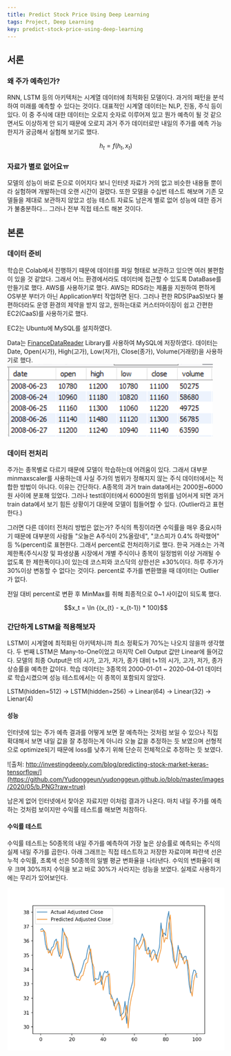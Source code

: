 ```yaml
---
title: Predict Stock Price Using Deep Learning
tags: Project, Deep Learning
key: predict-stock-price-using-deep-learning
---
```


## 서론
### 왜 주가 예측인가?
RNN, LSTM 등의 아키텍처는 시계열 데이터에 최적화된 모델이다. 과거의 패턴을 분석하여 미래를 예측할 수 있다는 것이다. 대표적인 시계열 데이터는 NLP, 진동, 주식 등이 있다. 이 중 주식에 대한 데이터는 오로지 숫자로 이루어져 있고 뭔가 예측이 될 것 같으면서도 이상하게 안 되기 때문에 오로지 과거 주가 데이터로만 내일의 주가를 예측 가능한지가 궁금해서 실험해 보기로 했다.

$$h_t = f(h_t, x_t)$$

### 자료가 별로 없어요ㅠ
모델의 성능이 바로 돈으로 이어지다 보니 인터넷 자료가 거의 없고 비슷한 내용들 뿐이라 실험하며 개발하는데 오랜 시간이 걸렸다. 또한 모델을 수십번 테스트 해보며 기존 모델들을 제대로 보관하지 않았고 성능 테스트 자료도 남은게 별로 없어 성능에 대한 증거가 불충분하다... 그러나 전부 직접 테스트 해본 것이다.

## 본론
### 데이터 준비
학습은 Colab에서 진행하기 때문에 데이터를 파일 형태로 보관하고 있으면 여러 불편함이 있을 것 같았다. 그래서 어느 환경에서라도 데이터에 접근할 수 있도록 DataBase를 만들기로 했다. AWS를 사용하기로 했다. AWS는 RDS라는 제품을 지원하여 편하게 OS부분 부터가 아닌 Application부터 작업하면 된다. 그러나 편한 RDS(PaaS)보다 불편하더라도 운영 환경의 제약을 받지 않고, 원하는대로 커스터마이징이 쉽고 간편한 EC2(CaaS)를 사용하기로 했다.

EC2는 Ubuntu에 MySQL를 설치하였다.

Data는 [FinanceDataReader](https://github.com/FinanceData/FinanceDataReader) Library를 사용하여 MySQL에 저장하였다. 데이터는 Date, Open(시가), High(고가), Low(저가), Close(종가), Volume(거래량)을 사용하기로 했다.
![](https://github.com/Yudonggeun/yudonggeun.github.io/blob/master/images/2020/05/a.PNG?raw=true)

### 데이터 전처리
주가는 종목별로 다르기 때문에 모델이 학습하는데 어려움이 있다. 그래서 대부분 minmaxscaler를 사용하는데 사실 주가의 범위가 정해지지 않는 주식 데이터에서는 적합한 방법이 아니다. 이유는 간단하다. A종목의 과거 train data에서는 2000원~6000원 사이에 분포해 있었다. 그러나 test데이터에서 6000원의 범위를 넘어서게 되면 과거 train data에서 보기 힘든 상황이기 대문에 모델이 힘들어할 수 있다. (Outlier라고 표현한다.)

그러면 다른 데이터 전처리 방법은 없는가? 주식의 특징이라면 수익률을 매우 중요시하기 때문에 대부분의 사람들 "오늘은 A주식이 2%올랐네", "코스피가 0.4% 하락했어" 등 %(percent)로 표현한다. 그래서 percent로 전처리하기로 했다. 한국 거래소는 가격제한폭(주식시장 및 파생상품 시장에서 개별 주식이나 종목이 일정범위 이상 거래될 수 없도록 한 제한폭이다.)이 있는데 코스피와 코스닥의 상한선은 ±30%이다. 하루 주가가 30%이상 변동할 수 없다는 것이다. percent로 주가를 변환했을 때 데이터는 Outlier가 없다.

전일 대비 percent로 변환 후 MinMax를 취해 최종적으로 0~1 사이값이 되도록 했다.

$$x_t = \In {(x_{t} - x_{t-1}) * 100}$$

### 간단하게 LSTM을 적용해보자
LSTM이 시계열에 최적화된 아키텍처니까 최소 정확도가 70%는 나오지 않을까 생각했다. 두 번째 LSTM은 Many-to-One이었고 마지막 Cell Output 값만 Linear에 들어갔다. 모델의 최종 Output은 t의 시가, 고가, 저가, 종가 대비 t+1의 시가, 고가, 저가, 종가 상승률을 예측한 값이다. 학습 데이터는 3종목의 2000-01-01 ~ 2020-04-01 데이터로 학습시켰으며 성능 테스트에서는 이 종목이 포함되지 않았다.

LSTM(hidden=512) -> LSTM(hidden=256) -> Linear(64) -> Linear(32) -> Lienar(4)

#### 성능
인터넷에 있는 주가 예측 결과를 어떻게 보면 잘 예측하는 것처럼 보일 수 있으나 직접 확대해서 보면 내일 값을 잘 추정하는게 아니라 오늘 값을 추정하는 듯 보였으며 선형적으로 optimize되기 때문에 loss를 낮추기 위해 단순히 전체적으로 추정하는 듯 보였다.

![출처: http://investingdeeply.com/blog/predicting-stock-market-keras-tensorflow/](https://github.com/Yudonggeun/yudonggeun.github.io/blob/master/images/2020/05/b.PNG?raw=true)

남은게 없어 인터넷에서 찾아온 자료지만 이처럼 결과가 나온다. 마치 내일 주가를 예측하는 것처럼 보이지만 수익률 테스트를 해보면 처참하다.

#### 수익률 테스트
수익률 테스트는 50종목의 내일 주가를 예측하여 가장 높은 상승률로 예측되는 주식의 실제 내일 주가를 곱한다. 아래 그래프는 직접 테스트하고 저장한 자료이며 파란색 선은 누적 수익률, 초록색 선은 50종목의 일별 평균 변화율을 나타낸다. 수익의 변화율이 매우 크며 30%까지 수익을 보고 바로 30%가 사라지는 성능을 보였다. 실제로 사용하기에는 무리가 있어보인다.

![](https://github.com/Yudonggeun/yudonggeun.github.io/blob/master/images/2020/05/b.PNG?raw=true)
